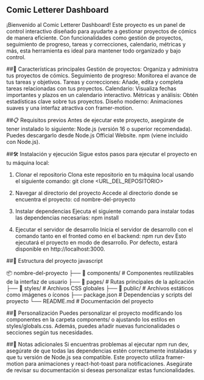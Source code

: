 ## Comic Letterer Dashboard
¡Bienvenido al Comic Letterer Dashboard! Este proyecto es un panel de control interactivo diseñado para ayudarte a gestionar proyectos de cómics de manera eficiente. Con funcionalidades como gestión de proyectos, seguimiento de progreso, tareas y correcciones, calendario, métricas y más, esta herramienta es ideal para mantener todo organizado y bajo control.

##🚀 Características principales
Gestión de proyectos: Organiza y administra tus proyectos de cómics.
Seguimiento de progreso: Monitorea el avance de tus tareas y objetivos.
Tareas y correcciones: Añade, edita y completa tareas relacionadas con tus proyectos.
Calendario: Visualiza fechas importantes y plazos en un calendario interactivo.
Métricas y análisis: Obtén estadísticas clave sobre tus proyectos.
Diseño moderno: Animaciones suaves y una interfaz atractiva con framer-motion.


##📋 Requisitos previos
Antes de ejecutar este proyecto, asegúrate de tener instalado lo siguiente:
Node.js (versión 16 o superior recomendada).
Puedes descargarlo desde Node.js Official Website.
npm (viene incluido con Node.js).


##🛠️ Instalación y ejecución
Sigue estos pasos para ejecutar el proyecto en tu máquina local:

1. Clonar el repositorio
Clona este repositorio en tu máquina local usando el siguiente comando:
git clone <URL_DEL_REPOSITORIO>

2. Navegar al directorio del proyecto
Accede al directorio donde se encuentra el proyecto:
cd nombre-del-proyecto

3. Instalar dependencias
Ejecuta el siguiente comando para instalar todas las dependencias necesarias:
npm install

4. Ejecutar el servidor de desarrollo
Inicia el servidor de desarrollo con el comando tanto en el fronted como en el backend:
npm run dev
Esto ejecutará el proyecto en modo de desarrollo. Por defecto, estará disponible en http://localhost:3000.


##📂 Estructura del proyecto
javascript


📦 nombre-del-proyecto
├── 📂 components/         # Componentes reutilizables de la interfaz de usuario
├── 📂 pages/              # Rutas principales de la aplicación
├── 📂 styles/             # Archivos CSS globales
├── 📂 public/             # Archivos estáticos como imágenes o íconos
├── package.json           # Dependencias y scripts del proyecto
└── README.md              # Documentación del proyecto

##🎨 Personalización
Puedes personalizar el proyecto modificando los componentes en la carpeta components/ o ajustando los estilos en styles/globals.css. Además, puedes añadir nuevas funcionalidades o secciones según tus necesidades.

##📝 Notas adicionales
Si encuentras problemas al ejecutar npm run dev, asegúrate de que todas las dependencias estén correctamente instaladas y que tu versión de Node.js sea compatible.
Este proyecto utiliza framer-motion para animaciones y react-hot-toast para notificaciones. Asegúrate de revisar su documentación si deseas personalizar estas funcionalidades.
